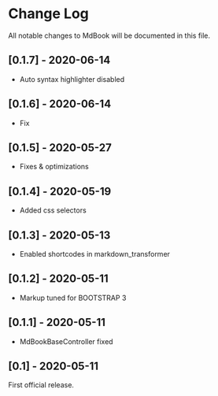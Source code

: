 # Change Log
All notable changes to MdBook will be documented in this file.

## [0.1.7] - 2020-06-14

- Auto syntax highlighter disabled

## [0.1.6] - 2020-06-14

- Fix

## [0.1.5] - 2020-05-27

- Fixes & optimizations

## [0.1.4] - 2020-05-19

- Added css selectors

## [0.1.3] - 2020-05-13

- Enabled shortcodes in markdown_transformer

## [0.1.2] - 2020-05-11

- Markup tuned for BOOTSTRAP 3

## [0.1.1] - 2020-05-11

- MdBookBaseController fixed

## [0.1] - 2020-05-11

First official release.
